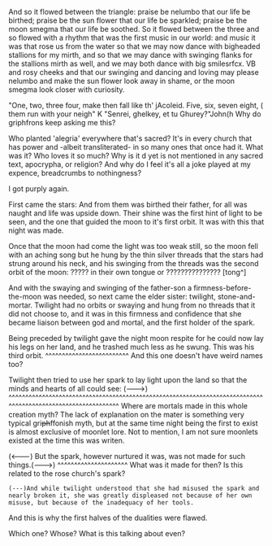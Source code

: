 And so it flowed between the triangle: praise be nelumbo that our life be birthed; praise be the sun flower that our life be sparkled; praise be the moon smegma that our life be soothed. So it flowed between the three and so flowed with a rhythm that was the first music in our world: and music it was that rose us from the water so that we may now dance with bigheaded stallions for my mirth, and so that we may dance with swinging flanks for the stallions mirth as well, and we may both dance with big smilesrfcx. VB  and rosy cheeks and that our swinging and dancing and loving may please nelumbo and make the sun flower look away in shame, or the moon smegma look closer with curiosity.




"One, two, three four, make then fall like th' jAcoleid. Five, six, seven eight, ( them run with your neigh"
K
"Senrei, ghelkey, et tu Ghurey?"John(h
 Why do griphfrons keep asking me this?

Who planted 'alegria' everywhere that's sacred? It's in every church that has power and -albeit transliterated- in so many ones that once had it. What was it? Who loves it so much? Why is it d yet is not mentioned in any sacred text, apocrypha, or religion? And why do I feel it's all a joke played at my expence, breadcrumbs to nothingness?

I got purply again.







First came the stars: And from them was birthed their father, for all was naught and life was upside down. Their shine was the first hint of light to be seen, and the one that guided the moon to it's first orbit. It was with this that night was made.

Once that the moon had come the light was too weak still, so the moon fell with an aching song but he hung by the thin silver threads that the stars had strung around his neck, and his swinging from the threads was the second orbit of the moon: ????? in their own tongue or ??????????????? [tong^]


And with the swaying and swinging of the father-son a firmness-before-the-moon was needed, so next came the elder sister: twilight, stone-and-mortar. Twilight had no orbits or swaying and hung from no threads that it did not choose to, and it was in this firmness and confidence that she became liaison between god and mortal, and the first holder of the spark.

Being preceded by twilight gave the night moon respite for he could now lay his legs on her land, and he trashed much less as he swung. This was his third orbit.
       ^^^^^^^^^^^^^^^^^^^^^^^^^ And this one doesn't have weird names too?

Twilight then tried to use her spark to lay light upon the land so that the minds and hearts of all could see: (--->)
^^^^^^^^^^^^^^^^^^^^^^^^^^^^^^^^^^^^^^^^^^^^^^^^^^^^^^^^^^^^^^^^^^^^^^^^^^^^^^^^^^^^^^^^^^^^^^^^^^^^^^^^^^^^^
Where are mortals made in this whole creation myth? The lack of explanation on the mater is something very typical gri~~ph~~ffonish myth, but at the same time night being the first to exist is almost exclusive of moonlet lore. Not to mention, I am not sure moonlets existed at the time this was writen.

(<---) But the spark, however nurtured it was, was not made for such things.(--->)
		 ^^^^^^^^^^^^^^^^^^^^^
		What was it made for then? Is this related to the rose church's spark?

	(---)And while twilight understood that she had misused the spark and nearly broken it, she was greatly displeased not because of her own misuse, but because of the inadequacy of her tools.

And this is why the first halves of the dualities were flawed.






Which one? Whose? What is this talking about even?